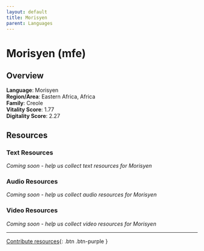 ```yaml
---
layout: default
title: Morisyen
parent: Languages
---
```


# Morisyen (mfe)

## Overview

**Language**: Morisyen  
**Region/Area**: Eastern Africa, Africa  
**Family**: Creole  
**Vitality Score**: 1.77  
**Digitality Score**: 2.27  

## Resources

### Text Resources
*Coming soon - help us collect text resources for Morisyen*

### Audio Resources
*Coming soon - help us collect audio resources for Morisyen*

### Video Resources
*Coming soon - help us collect video resources for Morisyen*

---

[Contribute resources](https://fairtrain.github.io/){: .btn .btn-purple }
